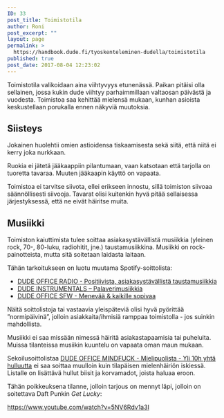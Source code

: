 ```yaml
---
ID: 33
post_title: Toimistotila
author: Roni
post_excerpt: ""
layout: page
permalink: >
  https://handbook.dude.fi/tyoskenteleminen-dudella/toimistotila
published: true
post_date: 2017-08-04 12:23:02
---
```

Toimistotila valikoidaan aina viihtyvyys etunenässä. Paikan pitäisi olla sellainen, jossa kukin dude viihtyy parhaimmillaan valtaosan päivästä ja vuodesta. Toimistoa saa kehittää mielensä mukaan, kunhan asioista keskustellaan porukalla ennen näkyviä muutoksia.

<h2>Siisteys</h2>
Jokainen huolehtii omien astioidensa tiskaamisesta sekä siitä, että niitä ei kerry joka nurkkaan.

Ruokia ei jätetä jääkaappiin pilantumaan, vaan katsotaan että tarjolla on tuoretta tavaraa. Muuten jääkaapin käyttö on vapaata.

Toimistoa ei tarvitse siivota, ellei erikseen innostu, sillä toimiston siivoaa säännöllisesti siivooja. Tavarat olisi kuitenkin hyvä pitää sellaisessa järjestyksessä, että ne eivät häiritse muita.

<h2>Musiikki</h2>

Toimiston kaiuttimista tulee soittaa asiakasystävällistä musiikkia (yleinen rock, 70-, 80-luku, radiohitit, jne.) taustamusiikkina. Musiikki on rock-painotteista, mutta sitä soitetaan laidasta laitaan.

Tähän tarkoitukseen on luotu muutama Spotify-soittolista:
<ul>
 	<li><a href="https://open.spotify.com/user/rolle-/playlist/0J11ocZ0b2OlVqc1pNOSdF">DUDE OFFICE RADIO - Positiivista, asiakasystävällistä taustamusiikkia</a></li>
 	<li><a href="https://open.spotify.com/user/rolle-/playlist/7pa8nmPlID8LbbRzkloG29">DUDE INSTRUMENTALS – Palaverimusiikkia</a></li>
    <li><a href="https://open.spotify.com/user/rolle-/playlist/5fA771O0dGZC6503dBlQXU">DUDE OFFICE SFW - Menevää & kaikille sopivaa</a></li>
</ul>

Näitä soittolistoja tai vastaavia yleispäteviä olisi hyvä pyörittää ”normipäivinä”, jolloin asiakkaita/ihmisiä ramppaa toimistolla - jos suinkin mahdollista.

Musiikki ei saa missään nimessä häiritä asiakastapaamisia tai puheluita. Muissa tilanteissa musiikin kuuntelu on vapaata oman maun mukaan.

Sekoilusoittolistaa <a href="https://open.spotify.com/user/rolle-/playlist/2Uqu1MqUhYHipkDGUX1HTh">DUDE OFFICE MINDFUCK - Mielipuolista - Yli 10h yhtä hulluutta</a> ei saa soittaa muulloin kuin tilapäisen mielenhäiriön iskiessä. Listalle on lisättävä hullut biisit ja korvamadot, joista haluaa eroon.

Tähän poikkeuksena tilanne, jolloin tarjous on mennyt läpi, jolloin on soitettava Daft Punkin <i>Get Lucky</i>:

https://www.youtube.com/watch?v=5NV6Rdv1a3I